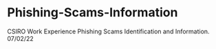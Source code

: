 # Phishing-Scams-Information
CSIRO Work Experience Phishing Scams Identification and Information. 07/02/22
